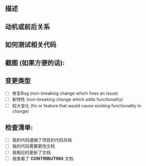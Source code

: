 <!--- 请在标题中简要描述你的更改 -->

## 描述
<!--- 详细描述你更改的内容 -->

## 动机或前后关系
<!--- 为什么要这么做？这么做解决了什么问题？ -->
<!--- 如果是修复问题，请在此粘贴链接 -->

## 如何测试相关代码
<!--- 请描述如何测试你的代码，包括你的测试环境和你的测试、你的代码产生的效果等等 -->

## 截图 (如果方便的话):

## 变更类型
<!--- 选择你的代码的类型，在前面的 `[ ]` 中填入一个 x 即可 -->
- [ ] 修复Bug (non-breaking change which fixes an issue)
- [ ] 新特性 (non-breaking change which adds functionality)
- [ ] 较大变化 (fix or feature that would cause existing functionality to change)

## 检查清单:
<!--- 提交前确保完成下述动作 -->
<!--- 如果你不清楚这些，不要害羞，像我们提问吧! -->
- [ ] 我的代码遵循了项目的代码风格
- [ ] 我的代码需要更改文档
- [ ] 我相应的更新了文档
- [ ] 我查看了 **CONTRIBUTING** 文档.
